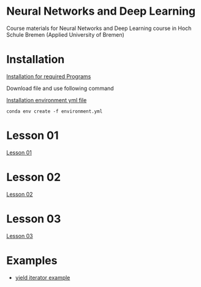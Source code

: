 # Neural Networks and Deep Learning
Course materials for Neural Networks and Deep Learning course in Hoch Schule Bremen (Applied University of Bremen)


# Installation

[Installation for required Programs](installation.md)

Download file and use following command 

[Installation environment yml file ](environment-book-d2l.md)
    
    conda env create -f environment.yml

# Lesson 01

[Lesson 01](Lesson01.md)

# Lesson 02

[Lesson 02](Lesson02.md)

# Lesson 03

[Lesson 03](Lesson03.md)



# Examples

- [yield iterator example](notebooks/yield_example1.ipynb)





